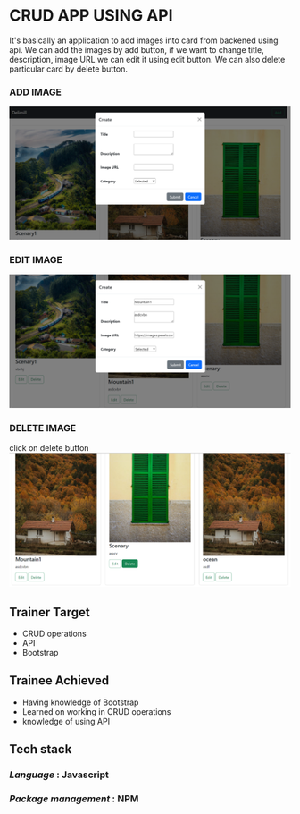 # **CRUD APP USING API**

It's basically an application to add images into card from backened using api. We can add the images by add button, if we want to change title, description, image URL we can edit it using edit button. We can also delete particular card by delete button.

### ADD IMAGE
![](d1.png)

### EDIT IMAGE
![](d2.png)

### DELETE IMAGE
click on delete button
![](d3.png)

## Trainer Target
- CRUD operations
- API 
- Bootstrap 

## Trainee Achieved
- Having knowledge of Bootstrap 
- Learned on working in CRUD operations
- knowledge of using API

## Tech stack
### _Language_ : Javascript
### _Package management_ : NPM

